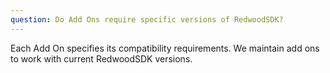```yaml
---
question: Do Add Ons require specific versions of RedwoodSDK?
---
```

Each Add On specifies its compatibility requirements. We maintain add ons to work with current RedwoodSDK versions.
